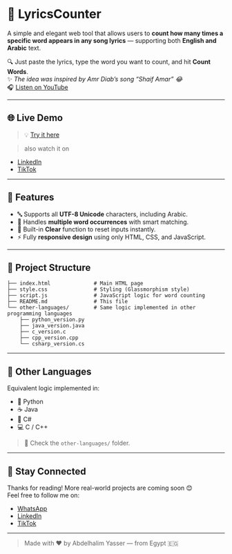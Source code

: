 # 🎵 LyricsCounter

A simple and elegant web tool that allows users to **count how many times a specific word appears in any song lyrics** — supporting both **English and Arabic** text.

🔍 Just paste the lyrics, type the word you want to count, and hit **Count Words**.  
✨ *The idea was inspired by Amr Diab’s song “Shaif Amar” 😂*  
🎧 [Listen on YouTube](https://youtu.be/yZvYROJvsHg?si=R88bIqyOXvTRrQwC)

---

## 🌐 Live Demo

> 💡 [Try it here](https://abdelhalim-yasser.github.io/LyricsCounter/)

> also watch it on
- [LinkedIn](https://www.linkedin.com/in/abdelhalim-yasser)
- [TikTok](https://www.tiktok.com/@your-handle)

---

## 🧠 Features

- 🔤 Supports all **UTF-8 Unicode** characters, including Arabic.
- 🔁 Handles **multiple word occurrences** with smart matching.
- 🧼 Built-in **Clear** function to reset inputs instantly.
- ⚡ Fully **responsive design** using only HTML, CSS, and JavaScript.

---
## 📁 Project Structure

```text
├── index.html              # Main HTML page  
├── style.css               # Styling (Glassmorphism style)  
├── script.js               # JavaScript logic for word counting  
├── README.md               # This file  
└── other-languages/        # Same logic implemented in other programming languages  
    ├── python_version.py  
    ├── java_version.java  
    ├── c_version.c  
    ├── cpp_version.cpp  
    └── csharp_version.cs  
```
---

## 🧪 Other Languages

Equivalent logic implemented in:

- 🐍 Python
- ☕ Java
- 💠 C#
- 💻 C / C++

> 📂 Check the `other-languages/` folder.

---

## 🙌 Stay Connected

Thanks for reading! More real-world projects are coming soon 😊  
Feel free to follow me on:

- [WhatsApp](https://wa.me/+201025481684)
- [LinkedIn](https://www.linkedin.com/in/abdelhalim-yasser)
- [TikTok](https://www.tiktok.com/@abdelhalimyasser27)

---

> Made with ❤️ by Abdelhalim Yasser — from Egypt 🇪🇬 

